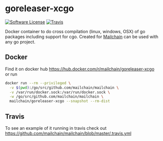 # goreleaser-xcgo

[![Software License](https://img.shields.io/badge/license-MIT-brightgreen.svg?style=for-the-badge)](/LICENSE.md)
[![Travis](https://img.shields.io/travis/com/mailchain/goreleaser-xcgo/master.svg?style=for-the-badge)](https://travis-ci.com/mailchain/goreleaser-xcgo)

Docker container to do cross compilation (linux, windows, OSX) of go packages including support for cgo. Created for [Mailchain](https://github.com/mailchain/mailchain) can be used with any go project.

## Docker

Find it on docker hub https://hub.docker.com/r/mailchain/goreleaser-xcgo or run

```bash
docker run --rm --privileged \
  -v $(pwd):/go/src/github.com/mailchain/mailchain \
  -v /var/run/docker.sock:/var/run/docker.sock \
  -w /go/src/github.com/mailchain/mailchain \
  mailchain/goreleaser-xcgo --snapshot --rm-dist
```

## Travis

To see an example of it running in travis check out https://github.com/mailchain/mailchain/blob/master/.travis.yml
